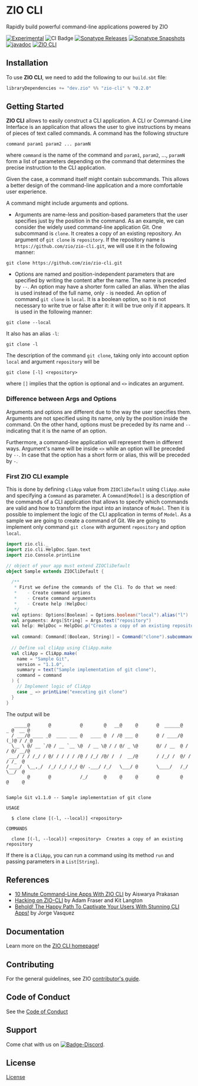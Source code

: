 [//]: # (This file was autogenerated using `zio-sbt-website` plugin via `sbt generateReadme` command.)
[//]: # (So please do not edit it manually. Instead, change "docs/index.md" file or sbt setting keys)
[//]: # (e.g. "readmeDocumentation" and "readmeSupport".)

# ZIO CLI

Rapidly build powerful command-line applications powered by ZIO

[![Experimental](https://img.shields.io/badge/Project%20Stage-Experimental-yellowgreen.svg)](https://github.com/zio/zio/wiki/Project-Stages) ![CI Badge](https://github.com/zio/zio-cli/workflows/CI/badge.svg) [![Sonatype Releases](https://img.shields.io/nexus/r/https/oss.sonatype.org/dev.zio/zio-cli_2.13.svg?label=Sonatype%20Release)](https://oss.sonatype.org/content/repositories/releases/dev/zio/zio-cli_2.13/) [![Sonatype Snapshots](https://img.shields.io/nexus/s/https/oss.sonatype.org/dev.zio/zio-cli_2.13.svg?label=Sonatype%20Snapshot)](https://oss.sonatype.org/content/repositories/snapshots/dev/zio/zio-cli_2.13/) [![javadoc](https://javadoc.io/badge2/dev.zio/zio-cli-docs_2.13/javadoc.svg)](https://javadoc.io/doc/dev.zio/zio-cli-docs_2.13) [![ZIO CLI](https://img.shields.io/github/stars/zio/zio-cli?style=social)](https://github.com/zio/zio-cli)

## Installation

To use **ZIO CLI**, we need to add the following to our `build.sbt` file:

```scala
libraryDependencies += "dev.zio" %% "zio-cli" % "0.2.0"
```
## Getting Started
**ZIO CLI** allows to easily construct a CLI application. A CLI or Command-Line Interface is an application that allows the user to give instructions by means of pieces of text called commands. A command has the following structure
```
command param1 param2 ... paramN
```
where `command` is the name of the command and `param1`, `param2`, ..., `paramN` form a list of parameters depending on the command that determines the precise instruction to the CLI application.

Given the case, a command itself might contain subcommands. This allows a better design of the command-line application and a more comfortable user experience.

A command might include arguments and options.
- Arguments are name-less and position-based parameters that the user specifies just by the position in the command. As an example, we can consider the widely used command-line application Git. One subcommand is `clone`. It creates a copy of an existing repository. An argument of `git clone` is `repository`. If the repository name is `https://github.com/zio/zio-cli.git`, we will use it in the following manner:
```
git clone https://github.com/zio/zio-cli.git
```


- Options are named and position-independent parameters that are specified by writing the content after the name. The name is preceded by `--`. An option may have a shorter form called an alias. When the alias is used instead of the full name, only `-` is needed. An option of command `git clone` is `local`. It is a boolean option, so it is not necessary to write true or false after it: it will be true only if it appears. It is used in the following manner:
```
git clone --local
```
It also has an alias `-l`:
```
git clone -l
```

The description of the command `git clone`, taking only into account option `local` and argument `repository` will be
```
git clone [-l] <repository>
```
where `[]` implies that the option is optional and `<>` indicates an argument.


### Difference between Args and Options
Arguments and options are different due to the way the user specifies them. Arguments are not specified using its name, only by the position inside the command. On the other hand, options must be preceded by its name and `--` indicating that it is the name of an option. 

Furthermore, a command-line application will represent them in different ways. Argument's name will be inside `<>` while an option will be preceded by `--`. In case that the option has a short form or alias, this will be preceded by `-`.

### First ZIO CLI example

 This is done by defining `cliApp` value from `ZIOCliDefault` using `CliApp.make` and specifying a `Command` as parameter. A `Command[Model]` is a description of the commands of a CLI application that allows to specify which commands are valid and how to transform the input into an instance of `Model`. Then it is possible to implement the logic of the CLI application in terms of `Model`. As a sample we are going to create a command of Git. We are going to implement only command `git clone` with argument `repository` and option `local`.

```scala
import zio.cli._
import zio.cli.HelpDoc.Span.text
import zio.Console.printLine

// object of your app must extend ZIOCliDefault
object Sample extends ZIOCliDefault {

  /**
   * First we define the commands of the Cli. To do that we need:
   *    - Create command options
   *    - Create command arguments
   *    - Create help (HelpDoc) 
   */
  val options: Options[Boolean] = Options.boolean("local").alias("l")
  val arguments: Args[String] = Args.text("repository")
  val help: HelpDoc = HelpDoc.p("Creates a copy of an existing repository")
  
  val command: Command[(Boolean, String)] = Command("clone").subcommands(Command("clone", options, arguments).withHelp(help))
  
  // Define val cliApp using CliApp.make
  val cliApp = CliApp.make(
    name = "Sample Git",
    version = "1.1.0",
    summary = text("Sample implementation of git clone"),
    command = command
  ) {
    // Implement logic of CliApp
    case _ => printLine("executing git clone")
  }
}
```
The output will be
```
   _____@       @           @        @   __@     @       @  ______@   _ @  __ @
  / ___/@ ____ _@  ____ ___ @   ____ @  / /@ ___ @       @ / ____/@  (_)@ / /_@
  \__ \ @/ __ `/@ / __ `__ \@  / __ \@ / / @/ _ \@       @/ / __  @ / / @/ __/@
 ___/ / / /_/ / @/ / / / / /@ / /_/ /@/ /  /  __/@       / /_/ /  @/ /  / /_  @
/____/  \__,_/  /_/ /_/ /_/ @/ .___/ /_/   \___/ @       \____/   /_/   \__/  @
        @       @           /_/      @     @     @       @        @     @     @


Sample Git v1.1.0 -- Sample implementation of git clone

USAGE

  $ clone clone [(-l, --local)] <repository>

COMMANDS

  clone [(-l, --local)] <repository>  Creates a copy of an existing repository
```

If there is a `CliApp`, you can run a command using its method `run` and passing parameters in a `List[String]`.

## References

- [10 Minute Command-Line Apps With ZIO CLI](https://www.youtube.com/watch?v=UeR8YUN4Tws) by Aiswarya Prakasan
- [Hacking on ZIO-CLI](https://www.youtube.com/watch?v=HxPCXfnbg3U) by Adam Fraser and Kit Langton
- [Behold! The Happy Path To Captivate Your Users With Stunning CLI Apps!](https://www.youtube.com/watch?v=0c3zbUq4lQo) by Jorge Vasquez

## Documentation

Learn more on the [ZIO CLI homepage](https://zio.dev/zio-cli/)!

## Contributing

For the general guidelines, see ZIO [contributor's guide](https://zio.dev/contributor-guidelines).

## Code of Conduct

See the [Code of Conduct](https://zio.dev/code-of-conduct)

## Support

Come chat with us on [![Badge-Discord]][Link-Discord].

[Badge-Discord]: https://img.shields.io/discord/629491597070827530?logo=discord "chat on discord"
[Link-Discord]: https://discord.gg/2ccFBr4 "Discord"

## License

[License](LICENSE)
